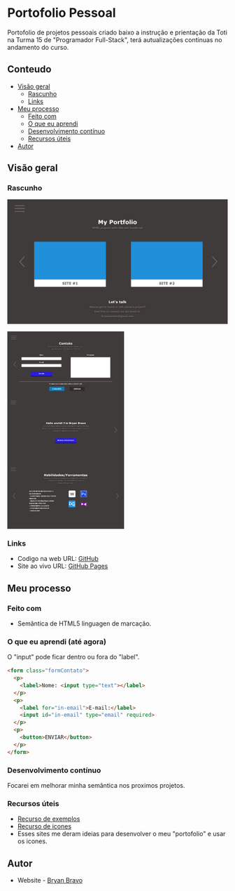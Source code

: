 # Portofolio Pessoal
Portofolio de projetos pessoais criado baixo a instrução e prientação da Toti na Turma 15 de "Programador Full-Stack", terá autualizações continuas no andamento do curso.

## Conteudo

- [Visão geral](#visao-geral)
  - [Rascunho](#rascunho)
  - [Links](#links)
- [Meu processo](#meu-processo)
  - [Feito com](#feito-com)
  - [O que eu aprendi](#o-que-eu-aprendi)
  - [Desenvolvimento contínuo](#desenvolvimento-contínuo)
  - [Recursos úteis](#recursos-uteis)
- [Autor](#autor)

## Visão geral

### Rascunho

![](/src/imagens/Portofolio.png)
<div> 
  <img align="center" height="150em" src="/src/imagens/Contato.png" />
  <img align="center" height="150em" src="/src/imagens/Sobre.png" />
  <img align="center" height="150em" src="/src/imagens/Habilidades.png" />
</div>

### Links

- Codigo na web URL: [GitHub](https://github.com/Akherox/front-mentor-01)
- Site ao vivo URL: [GitHub Pages](https://akherox.github.io/portofolio/)

## Meu processo

### Feito com

- Semântica de HTML5 linguagen de marcação.

### O que eu aprendi (até agora)

O "input" pode ficar dentro ou fora do "label".

```html
<form class="formContato">
  <p>
    <label>Nome: <input type="text"></label>
  </p>
  <p>
    <label for="in-email">E-mail:</label>
    <input id="in-email" type="email" required>
  </p>
  <p>
    <button>ENVIAR</button>
  </p>
</form>
```
<!-- ```css
main {
    min-height: 100vh;
    display: flex;
    align-items: center;
    justify-content: center;
    background-color: hsl(212, 45%, 89%);  
}
``` -->

### Desenvolvimento contínuo

Focarei em melhorar minha semântica nos proximos projetos.

### Recursos úteis

- [Recurso de exemplos](https://themeforest.net/)
- [Recurso de icones](https://devicon.dev/)
- Esses sites me deram ideias para desenvolver o meu "portofolio" e usar os icones.

## Autor

- Website - [Bryan Bravo](https://www.linkedin.com/in/alex-bravo-008-mk)
